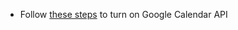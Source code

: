 * Follow [these steps](https://developers.google.com/calendar/quickstart/python) to turn on Google Calendar API